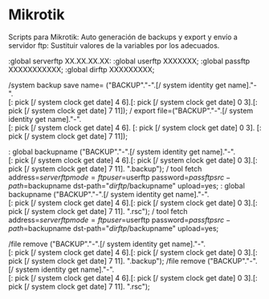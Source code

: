 # Mikrotik

Scripts para Mikrotik:
Auto generación de backups y export y envío a servidor ftp: Sustituir valores de la variables por los adecuados.

:global serverftp XX.XX.XX.XX:
:global userftp XXXXXXX;
:global passftp XXXXXXXXXXX;
:global dirftp XXXXXXXXX;


/system backup save name= ("BACKUP"."-".[/ system identity get name]."-". \
[: pick [/ system clock get date] 4 6].[: pick [/ system clock get date] 0 3].[: pick [/ system clock get date] 7 11]);
/ export file=("BACKUP"."-".[/ system identity get name]."-". \
[: pick [/ system clock get date] 4 6]. [: pick [/ system clock get date] 0 3]. [: pick [/ system clock get date] 7 11]);

: global backupname ("BACKUP"."-".[/ system identity get name]."-". \
[: pick [/ system clock get date] 4 6].[: pick [/ system clock get date] 0 3].[: pick [/ system clock get date] 7 11]. ".backup");
/ tool fetch address=$serverftp mode=ftp user=$userftp password=$passftp src-path=$backupname dst-path="$dirftp/$backupname" upload=yes;
: global backupname ("BACKUP"."-".[/ system identity get name]."-". \
[: pick [/ system clock get date] 4 6].[: pick [/ system clock get date] 0 3].[: pick [/ system clock get date] 7 11]. ".rsc");
/ tool fetch address=$serverftp mode=ftp user=$userftp password=$passftp src-path=$backupname dst-path="$dirftp/$backupname" upload=yes;

/file remove  ("BACKUP"."-".[/ system identity get name]."-". \
[: pick [/ system clock get date] 4 6].[: pick [/ system clock get date] 0 3].[: pick [/ system clock get date] 7 11]. ".backup");
/file remove  ("BACKUP"."-".[/ system identity get name]."-". \
[: pick [/ system clock get date] 4 6].[: pick [/ system clock get date] 0 3].[: pick [/ system clock get date] 7 11]. ".rsc");


